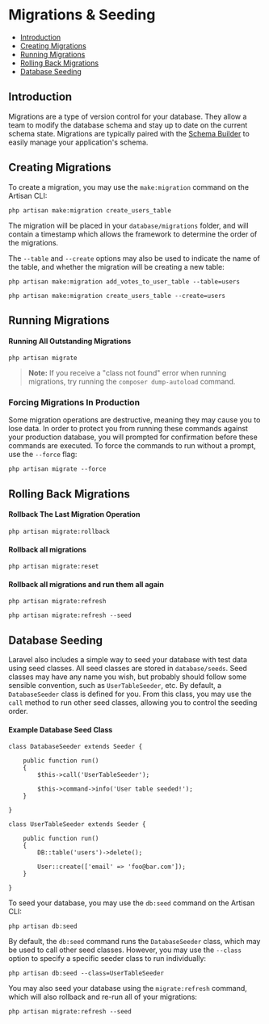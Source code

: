 # Migrations & Seeding

- [Introduction](#introduction)
- [Creating Migrations](#creating-migrations)
- [Running Migrations](#running-migrations)
- [Rolling Back Migrations](#rolling-back-migrations)
- [Database Seeding](#database-seeding)

<a name="introduction"></a>
## Introduction

Migrations are a type of version control for your database. They allow a team to modify the database schema and stay up to date on the current schema state. Migrations are typically paired with the [Schema Builder](/docs/master/schema) to easily manage your application's schema.

<a name="creating-migrations"></a>
## Creating Migrations

To create a migration, you may use the `make:migration` command on the Artisan CLI:

	php artisan make:migration create_users_table

The migration will be placed in your `database/migrations` folder, and will contain a timestamp which allows the framework to determine the order of the migrations.

The `--table` and `--create` options may also be used to indicate the name of the table, and whether the migration will be creating a new table:

	php artisan make:migration add_votes_to_user_table --table=users

	php artisan make:migration create_users_table --create=users

<a name="running-migrations"></a>
## Running Migrations

#### Running All Outstanding Migrations

	php artisan migrate

> **Note:** If you receive a "class not found" error when running migrations, try running the `composer dump-autoload` command.

### Forcing Migrations In Production

Some migration operations are destructive, meaning they may cause you to lose data. In order to protect you from running these commands against your production database, you will prompted for confirmation before these commands are executed. To force the commands to run without a prompt, use the `--force` flag:

	php artisan migrate --force

<a name="rolling-back-migrations"></a>
## Rolling Back Migrations

#### Rollback The Last Migration Operation

	php artisan migrate:rollback

#### Rollback all migrations

	php artisan migrate:reset

#### Rollback all migrations and run them all again

	php artisan migrate:refresh

	php artisan migrate:refresh --seed

<a name="database-seeding"></a>
## Database Seeding

Laravel also includes a simple way to seed your database with test data using seed classes. All seed classes are stored in `database/seeds`. Seed classes may have any name you wish, but probably should follow some sensible convention, such as `UserTableSeeder`, etc. By default, a `DatabaseSeeder` class is defined for you. From this class, you may use the `call` method to run other seed classes, allowing you to control the seeding order.

#### Example Database Seed Class

	class DatabaseSeeder extends Seeder {

		public function run()
		{
			$this->call('UserTableSeeder');

			$this->command->info('User table seeded!');
		}

	}

	class UserTableSeeder extends Seeder {

		public function run()
		{
			DB::table('users')->delete();

			User::create(['email' => 'foo@bar.com']);
		}

	}

To seed your database, you may use the `db:seed` command on the Artisan CLI:

	php artisan db:seed

By default, the `db:seed` command runs the `DatabaseSeeder` class, which may be used to call other seed classes. However, you may use the `--class` option to specify a specific seeder class to run individually:

	php artisan db:seed --class=UserTableSeeder

You may also seed your database using the `migrate:refresh` command, which will also rollback and re-run all of your migrations:

	php artisan migrate:refresh --seed

